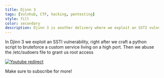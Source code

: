 ```yaml
---
title: Djinn 3
tags: [Vulnhub, CTF, hacking, pentesting]
style: fill
color: secondary
description: Djinn 3 is another delivery where we exploit an SSTI vulnerability.
---
```


In Djinn 3 we exploit an SSTI vulnerability, right after we craft a python script to bruteforce a custom service living on a high port. Then we abuse the /etc/sudoers file to grant us root access


[![Youtube redirect](https://img.youtube.com/vi/672bBMWxlYE/0.jpg)](https://www.youtube.com/watch?v=672bBMWxlYE)


Make sure to subscribe for more!

